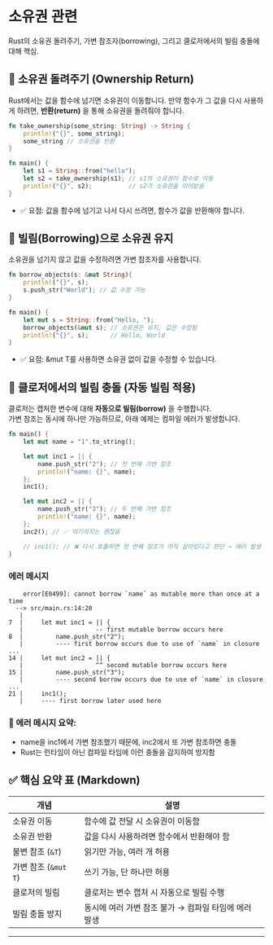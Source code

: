 # 소유권 관련 
Rust의 소유권 돌려주기, 가변 참조자(borrowing), 그리고 클로저에서의 빌림 충돌에 대해 핵심.

## 🔁 소유권 돌려주기 (Ownership Return)
Rust에서는 값을 함수에 넘기면 소유권이 이동합니다.
만약 함수가 그 값을 다시 사용하게 하려면, **반환(return)** 을 통해 소유권을 돌려줘야 합니다.
```rust
fn take_ownership(some_string: String) -> String {
    println!("{}", some_string);
    some_string // 소유권을 반환
}

fn main() {
    let s1 = String::from("hello");
    let s2 = take_ownership(s1); // s1의 소유권이 함수로 이동
    println!("{}", s2);          // s2가 소유권을 이어받음
}
```

- ✅ 요점: 값을 함수에 넘기고 나서 다시 쓰려면, 함수가 값을 반환해야 합니다.

## 🔧 빌림(Borrowing)으로 소유권 유지
소유권을 넘기지 않고 값을 수정하려면 가변 참조자를 사용합니다.
```rust
fn borrow_objects(s: &mut String){
    println!("{}", s);
    s.push_str("World"); // 값 수정 가능
}

fn main() {
    let mut s = String::from("Hello, ");
    borrow_objects(&mut s); // 소유권은 유지, 값은 수정됨
    println!("{}", s);      // Hello, World
}
```

- ✅ 요점: &mut T를 사용하면 소유권 없이 값을 수정할 수 있습니다.

## 🧠 클로저에서의 빌림 충돌 (자동 빌림 적용)
클로저는 캡처한 변수에 대해 **자동으로 빌림(borrow)** 을 수행합니다.  
가변 참조는 동시에 하나만 가능하므로, 아래 예제는 컴파일 에러가 발생합니다.
```rust
fn main() {
    let mut name = "1".to_string();

    let mut inc1 = || {
        name.push_str("2"); // 첫 번째 가변 참조
        println!("name: {}", name);
    };
    inc1();

    let mut inc2 = || {
        name.push_str("3"); // 두 번째 가변 참조
        println!("name: {}", name);
    };
    inc2(); // ✅ 여기까지는 괜찮음

    // inc1(); // ❌ 다시 호출하면 첫 번째 참조가 아직 살아있다고 판단 → 에러 발생
}
```

### 에러 메시지
```
    error[E0499]: cannot borrow `name` as mutable more than once at a time
  --> src/main.rs:14:20
   |
7  |     let mut inc1 = || {
   |                    -- first mutable borrow occurs here
8  |         name.push_str("2");
   |         ---- first borrow occurs due to use of `name` in closure
...
14 |     let mut inc2 = || {
   |                    ^^ second mutable borrow occurs here
15 |         name.push_str("3");
   |         ---- second borrow occurs due to use of `name` in closure
...
21 |     inc1();
   |     ---- first borrow later used here
```

### 🛑 에러 메시지 요약:
- name을 inc1에서 가변 참조했기 때문에, inc2에서 또 가변 참조하면 충돌
- Rust는 런타임이 아닌 컴파일 타임에 이런 충돌을 감지하여 방지함

## ✅ 핵심 요약 표 (Markdown)
| 개념               | 설명                                                                 |
|--------------------|----------------------------------------------------------------------|
| 소유권 이동         | 함수에 값 전달 시 소유권이 이동함                                     |
| 소유권 반환         | 값을 다시 사용하려면 함수에서 반환해야 함                              |
| 불변 참조 (`&T`)    | 읽기만 가능, 여러 개 허용                                              |
| 가변 참조 (`&mut T`)| 쓰기 가능, 단 하나만 허용                                              |
| 클로저의 빌림       | 클로저는 변수 캡처 시 자동으로 빌림 수행                               |
| 빌림 충돌 방지      | 동시에 여러 가변 참조 불가 → 컴파일 타임에 에러 발생                    |

----



